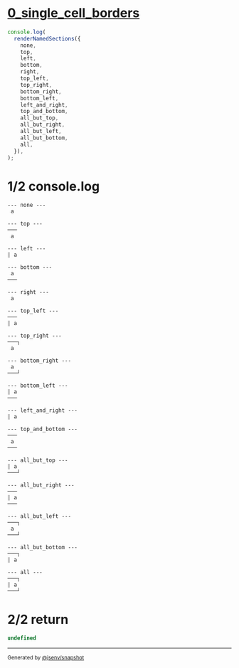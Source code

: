 # [0_single_cell_borders](../../table_1_cell.test.mjs#L43)

```js
console.log(
  renderNamedSections({
    none,
    top,
    left,
    bottom,
    right,
    top_left,
    top_right,
    bottom_right,
    bottom_left,
    left_and_right,
    top_and_bottom,
    all_but_top,
    all_but_right,
    all_but_left,
    all_but_bottom,
    all,
  }),
);
```

# 1/2 console.log

```console
--- none ---
 a 

--- top ---
───
 a 

--- left ---
| a 

--- bottom ---
 a 
───

--- right ---
 a 

--- top_left ---
───
| a 

--- top_right ---
───┐
 a 

--- bottom_right ---
 a 
───┘

--- bottom_left ---
| a 
───

--- left_and_right ---
| a 

--- top_and_bottom ---
───
 a 
───

--- all_but_top ---
| a 
───┘

--- all_but_right ---
───
| a 
───

--- all_but_left ---
───┐
 a 
───┘

--- all_but_bottom ---
───┐
| a 

--- all ---
───┐
| a 
───┘

```

# 2/2 return

```js
undefined
```

---

<sub>
  Generated by <a href="https://github.com/jsenv/core/tree/main/packages/independent/snapshot">@jsenv/snapshot</a>
</sub>
